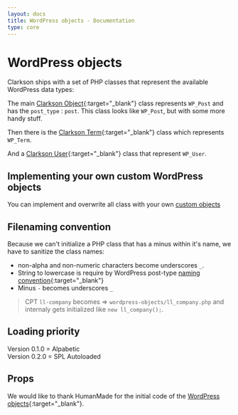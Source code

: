```yaml
---
layout: docs
title: WordPress objects - Documentation
type: core
---
```

# WordPress objects
Clarkson ships with a set of PHP classes that represent the available WordPress data types:  

The main [Clarkson Object](https://github.com/level-level/Clarkson-Core/blob/master/post-objects/Clarkson_Object.php){:target="_blank"} class represents `WP_Post` and has the `post_type` : `post`. This class looks like `WP_Post`, but with some more handy stuff.

Then there is the [Clarkson Term](https://github.com/level-level/Clarkson-Core/blob/master/wordpress-objects/Clarkson_Term.php){:target="_blank"} class which represents `WP_Term`.

And a [Clarkson User](https://github.com/level-level/Clarkson-Core/blob/master/wordpress-objects/Clarkson_User.php){:target="_blank"} class that represent `WP_User`.

## Implementing your own custom WordPress objects
You can implement and overwrite all class with your own [custom objects](/core/docs/custom-objects.html)

## Filenaming convention

Because we can't initialize a PHP class that has a minus within it's name, we have to sanitize the class names:

- non-alpha and non-numeric characters become underscores `_`.
- String to lowercase is require by WordPress post-type [naming convention](https://codex.wordpress.org/Function_Reference/register_post_type#post_type){:target="_blank"}
- Minus `-` becomes underscores `_`


> CPT `ll-company` becomes => `wordpress-objects/ll_company.php` and internaly gets initialized like `new ll_company();`.

## Loading priority
Version 0.1.0 = Alpabetic  
Version 0.2.0 = SPL Autoloaded

## Props
We would like to thank HumanMade for the initial code of the [WordPress objects](https://github.com/humanmade/WordPress-Objects){:target="_blank"}.